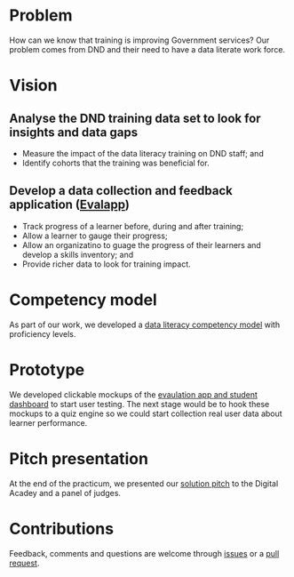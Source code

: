 # Problem
How can we know that training is improving Government services?  Our problem comes from DND and their need to have a data literate work force.

# Vision
## Analyse the DND training data set to look for insights and data gaps
* Measure the impact of the data literacy training on DND staff; and
* Identify cohorts that the training was beneficial for.

## Develop a data collection and feedback application ([Evalapp](https://csps-efpc-daan-students-etudiants.github.io/team-6/prototype/))
* Track progress of a learner before, during and after training;
* Allow a learner to gauge their progress;
* Allow an organizatino to guage the progress of their learners and develop a skills inventory; and
* Provide richer data to look for training impact.

# Competency model
As part of our work, we developed a [data literacy competency model](https://github.com/csps-efpc-daan-students-etudiants/team-6/blob/master/research/Data%20Literacy%20Comptencies.xlsx) with proficiency levels.

# Prototype
We developed clickable mockups of the [evaulation app and student dashboard](https://csps-efpc-daan-students-etudiants.github.io/team-6/prototype/) to start user testing.  The next stage would be to hook these mockups to a quiz engine so we could start collection real user data about learner performance.

# Pitch presentation
At the end of the practicum, we presented our [solution pitch](https://github.com/csps-efpc-daan-students-etudiants/team-6/blob/master/presentations/solution-pitch-final.pdf) to the Digital Acadey and a panel of judges.

# Contributions
Feedback, comments and questions are welcome through [issues](https://github.com/csps-efpc-daan-students-etudiants/team-6/issues/new) or a [pull request](https://github.com/csps-efpc-daan-students-etudiants/team-6/pulls).
